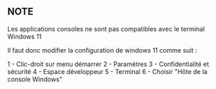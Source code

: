 ﻿NOTE
----

Les applications consoles ne sont pas compatibles avec le terminal Windows 11

Il faut donc modifier la configuration de windows 11 comme suit :

1 - Clic-droit sur menu démarrer
2 - Paramètres
3 - Confidentialité et sécurité
4 - Espace développeur
5 - Terminal
6 - Choisir "Hôte de la console Windows"
